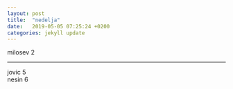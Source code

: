```yaml
---
layout: post
title:  "nedelja"
date:   2019-05-05 07:25:24 +0200
categories: jekyll update
---
```




milosev 2  

***

jovic 5  
nesin 6  